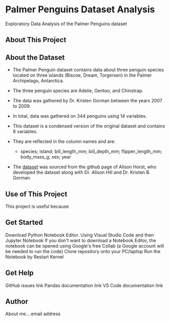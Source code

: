# Palmer Penguins Dataset Analysis 
Exploratory Data Analysis of the Palmer Penguins dataset

## About This Project


 
## About the Dataset
- The Palmer Penguin dataset contains data about three penguin species located on three islands (Biscoe, Dream, Torgersen) in the Palmer Archipelago, Antarctica. 
- The three penguin species are Adelie, Gentoo, and Chinstrap. 
- The data was gathered by Dr. Kristen Gorman between the years 2007 to 2009.   

- In total, data was gathered on 344 penguins using 14 variables. 
- This dataset is a condensed version of the original dataset and contains 8 variables. 
- They are reflected in the column names and are:
    - species; island; bill_length_mm; bill_depth_mm; flipper_length_mm; body_mass_g; sex; year   

- The [dataset](https://github.com/allisonhorst/palmerpenguins/blob/main/inst/extdata/penguins.csv) was sourced from the github page of Alison Horst, who developed the dataset along with Dr. Alison Hill and Dr. Kristen B. Gorman.

## Use of This Project   
This project is useful because

## Get Started
Download Python
Notebook Editor. Using Visual Studio Code and then Jupyter Notebook
    If you don't want to download a Notebook Editor, the notebook can be opened using Google's free Collab (a Google account will be needed to run the code)
Clone repository onto your PC/laptop
Run the Notebook by Restart Kernel

## Get Help   
GitHub issues link
Pandas documentation link
VS Code documentation link

## Author   
About me....email address



